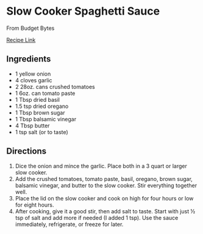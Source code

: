 # Slow Cooker Spaghetti Sauce

From Budget Bytes

[Recipe Link](https://www.budgetbytes.com/wprm_print/61315)

## Ingredients

- 1 yellow onion 
- 4 cloves garlic 
- 2 28oz. cans crushed tomatoes 
- 1 6oz. can tomato paste 
- 1 Tbsp dried basil 
- 1.5 tsp dried oregano 
- 1 Tbsp brown sugar 
- 1 Tbsp balsamic vinegar 
- 4 Tbsp butter 
- 1 tsp salt (or to taste)


## Directions

1. Dice the onion and mince the garlic. Place both in a 3 quart or larger slow cooker.
2. Add the crushed tomatoes, tomato paste, basil, oregano, brown sugar, balsamic vinegar, and butter to the slow cooker. Stir everything together well.
3. Place the lid on the slow cooker and cook on high for four hours or low for eight hours.
4. After cooking, give it a good stir, then add salt to taste. Start with just ½ tsp of salt and add more if needed (I added 1 tsp). Use the sauce immediately, refrigerate, or freeze for later.